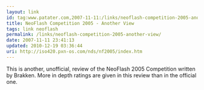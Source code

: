 ```yaml
---
layout: link
id: tag:www.patater.com,2007-11-11:/links/neoflash-competition-2005-another-view
title: NeoFlash Competition 2005 - Another View
tags: link neoflash
permalink: /links/neoflash-competition-2005-another-view/
date: 2007-11-11 23:41:13
updated: 2010-12-19 03:36:44
uri: http://iso420.pxn-os.com/nds/nf2005/index.htm
---
```

This is another, unofficial, review of the NeoFlash 2005 Competition written by
Brakken. More in depth ratings are given in this review than in the official
one.
